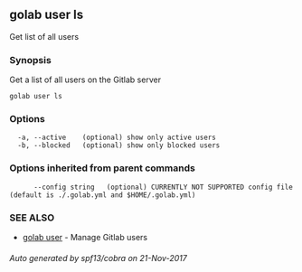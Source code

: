 ## golab user ls

Get list of all users

### Synopsis


Get a list of all users on the Gitlab server

```
golab user ls
```

### Options

```
  -a, --active    (optional) show only active users
  -b, --blocked   (optional) show only blocked users
```

### Options inherited from parent commands

```
      --config string   (optional) CURRENTLY NOT SUPPORTED config file (default is ./.golab.yml and $HOME/.golab.yml)
```

### SEE ALSO
* [golab user](golab_user.md)	 - Manage Gitlab users

###### Auto generated by spf13/cobra on 21-Nov-2017

